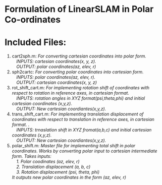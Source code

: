 # Formulation of LinearSLAM in Polar Co-ordinates

# Included Files:

1. cart2sph.m: *For converting cartesian coordinates into polar form.* <br />&emsp;*INPUTS: cartesian coordinates(x, y, z).* <br />&emsp;*OUTPUT: polar coordinates(az, elev, r)*
2. sph2cartc: *For converting polar coordinates into cartesian form. <br />&emsp;INPUTS: polar coordinates(az, elev, r). <br />&emsp;OUTPUT: cartesian coordinates(x, y, z)*
3. rot_shift_cart.m: *For implementing rotation shift of coordinates with respect to rotation in reference axes, in cartesian format. <br />&emsp;INPUTS: rotation angles in XYZ format(psi,theta,phi) and initial cartesian coordinates (x,y,z). <br />&emsp;OUTPUT: New cartesian coordiantes(x,y,z).*
4. trans_shift_cart.m: *For implementing translation displacement of coordinates with respect to translation in reference axes, in cartesian format. . <br />&emsp;INPUTS: trnaslation shift in XYZ fromat(a,b,c) and initial cartesian coordinates (x,y,z). <br />&emsp;OUTPUT: New cartesian coordiantes(x,y,z).*
5. polar_shift.m: *Master file for implementing total shift in polar coordinates. Works by converting polar input to cartesian intermediate form. Takes inputs:* 
<br />&emsp;*1. Polar coodinates (az, elev, r)*
<br />&emsp;*2. Translation displacement (a, b, c)*
<br />&emsp;*3. Rotation displacement (psi, theta, phi)*
<br />*It outputs new polar coordinates in the form (az, elev, r)*
